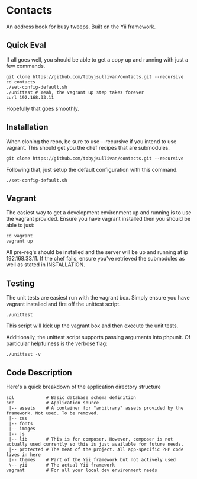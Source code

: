 Contacts
===
An address book for busy tweeps. Built on the Yii framework.

Quick Eval
---
If all goes well, you should be able to get a copy up and running with just a few commands.

	git clone https://github.com/tobyjsullivan/contacts.git --recursive
	cd contacts
	./set-config-default.sh
	./unittest # Yeah, the vagrant up step takes forever
	curl 192.168.33.11
	
Hopefully that goes smoothly.

Installation
---
When cloning the repo, be sure to use --recursive if you intend to use vagrant. This should get you the chef 
recipes that are submodules.

    git clone https://github.com/tobyjsullivan/contacts.git --recursive
   
Following that, just setup the default configuration with this command.

	./set-config-default.sh

Vagrant
---
The easiest way to get a development environment up and running is to use the vagrant provided. Ensure you have 
vagrant installed then you should be able to just:

	cd vagrant
	vagrant up
	
All pre-req's should be installed and the server will be up and running at ip 192.168.33.11. If the chef fails, 
ensure you've retrieved the submodules as well as stated in INSTALLATION.

Testing
---
The unit tests are easiest run with the vagrant box. Simply ensure you have vagrant installed and fire off the unittest script.

	./unittest
	
This script will kick up the vagrant box and then execute the unit tests.

Additionally, the unittest script supports passing arguments into phpunit. Of particular helpfulness is the verbose flag:

	./unittest -v

Code Description
---
Here's a quick breakdown of the application directory structure

	sql            # Basic database schema definition
	src            # Application source
	 |-- assets    # A container for "arbitrary" assets provided by the framework. Not used. To be removed.
	 |-- css
	 |-- fonts
	 |-- images
	 |-- js
	 |-- lib       # This is for composer. However, composer is not actually used currently so this is just available for future needs.
	 |-- protected # The meat of the project. All app-specific PHP code lives in here
	 |-- themes    # Part of the Yii framework but not actively used
	 \-- yii       # The actual Yii framework
	vagrant        # For all your local dev environment needs